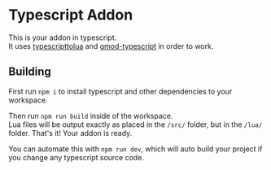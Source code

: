 # Typescript Addon
This is your addon in typescript.  
It uses [typescripttolua](https://typescripttolua.github.io) and [gmod-typescript](https://github.com/lolleko/gmod-typescript) in order to work.

## Building
First run ``npm i`` to install typescript and other dependencies to your workspace.

Then run ``npm run build`` inside of the workspace.  
Lua files will be output exactly as placed in the ``/src/`` folder, but in the ``/lua/`` folder. That's it! Your addon is ready.

You can automate this with ``npm run dev``, which will auto build your project if you change any typescript source code.